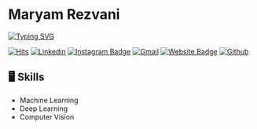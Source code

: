# Maryam Rezvani

[![Typing SVG](https://readme-typing-svg.demolab.com?font=Fira+Code&duration=3500&pause=300&width=435&lines=Hi%F0%9F%91%8B%F0%9F%8F%BB%2C+I'm+Maryam+Rezvani;%E2%9D%A4Welcome+%26+Enjoy%E2%9D%A4)](https://git.io/typing-svg)

[![Hits](https://hits.seeyoufarm.com/api/count/incr/badge.svg?url=https%3A%2F%2Fgithub.com%2FMaryamRezvani&count_bg=%2379C83D&title_bg=%23555555&icon=apachespark.svg&icon_color=%23E7E7E7&title=Profile+Views&edge_flat=false)](https://hits.seeyoufarm.com)
[![Linkedin](https://img.shields.io/badge/-LinkedIn-blue?style=flat&logo=Linkedin&logoColor=white)](https://www.linkedin.com/in/MaryamRezvani/)
[![Instagram Badge](https://img.shields.io/badge/-Instagram-purple?logo=instagram&logoColor=white&link=https://instagram.com/maryam_rezvani81/)](https://instagram.com/maryam_rezvani81/)
[![Gmail](https://img.shields.io/badge/-Gmail-c14438?style=flat&logo=Gmail&logoColor=white)](mailto:maryamrezvani.stu@gmail.com)
[![Website Badge](https://img.shields.io/badge/-maryamrezvani.ir-c14438?style=flat&logo=Google-Chrome&logoColor=white&link=https://maryamrezvani.ir)](https://maryamrezvani.ir)
[![Github](https://img.shields.io/github/followers/MaryaRezvani?label=Follow&style=social)](https://github.com/MaryaRezvani)

## 🖥 Skills

- Machine Learning
- Deep Learning
- Computer Vision


<!---
MaryaRezvani/MaryaRezvani is a ✨ special ✨ repository because its `README.md` (this file) appears on your GitHub profile.
You can click the Preview link to take a look at your changes.
--->
